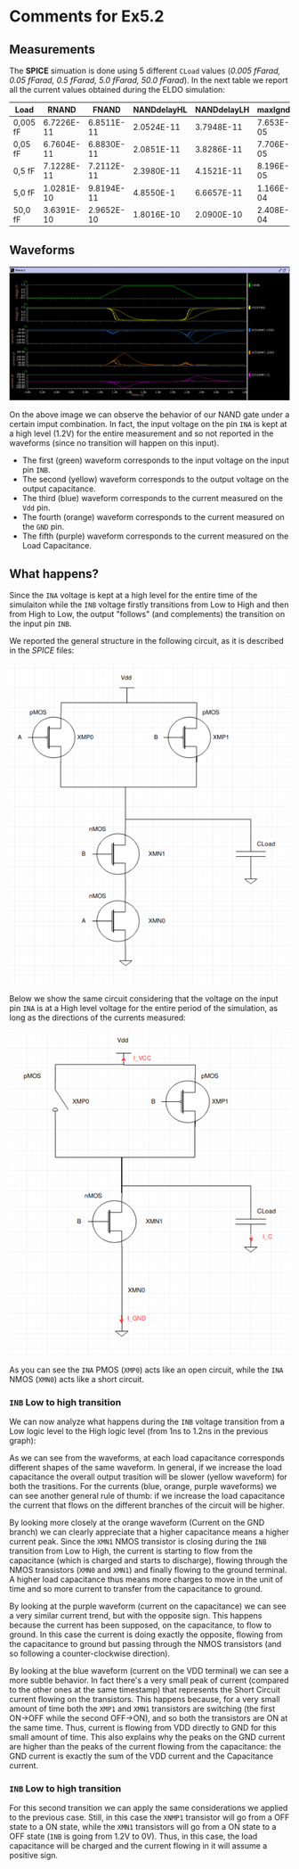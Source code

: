 # Comments for Ex5.2

## Measurements

The **SPICE** simuation is done using 5 different `CLoad` values (*0.005 fFarad, 0.05 fFarad, 0.5 fFarad, 5.0 fFarad, 50.0 fFarad*).
In the next table we report all the current values obtained during the ELDO simulation:

| Load     | RNAND      | FNAND      | NANDdelayHL | NANDdelayLH | maxIgndF  | maxIVddR   | maxIgndR  | maxIvddF   | maxIloadF  | maxIloadR |
| -------- | ---------- | ---------- | ----------- | ----------- | --------- | ---------- | --------- | ---------- | ---------- | --------- |
| 0,005 fF | 6.7226E-11 | 6.8511E-11 | 2.0524E-11  | 3.7948E-11  | 7.653E-05 | -7.001E-05 | 4.588E-05 | -4.791E-05 | -1.260E-07 | 1.151E-07 |
| 0,05 fF  | 6.7604E-11 | 6.8830E-11 | 2.0851E-11  | 3.8286E-11  | 7.706E-05 | -7.042E-05 | 4.569E-05 | -4.768E-05 | -1.250E-06 | 1.143E-06 |
| 0,5 fF   | 7.1228E-11 | 7.2112E-11 | 2.3980E-11  | 4.1521E-11  | 8.196E-05 | -7.438E-05 | 4.406E-05 | -4.564E-05 | -1.164E-05 | 1.064E-05 |
| 5,0 fF   | 1.0281E-10 | 9.8194E-11 | 4.8550E-1   | 6.6657E-11  | 1.166E-04 | -1.028E-04 | 3.469E-05 | -3.437E-05 | -7.528E-05 | 6.757E-05 |
| 50,0 fF  | 3.6391E-10 | 2.9652E-10 | 1.8016E-10  | 2.0900E-10  | 2.408E-04 | -2.092E-04 | 1.257E-05 | -1.104E-05 | -2.304E-04 | 1.997E-04 |

## Waveforms 

![image](./Waveforms.png)

On the above image we can observe the behavior of our NAND gate under a certain imput combination.
In fact, the input voltage on the pin `INA` is kept at a high level (1.2V) for the entire measurement and so not reported in the waveforms (since no transition will happen on this input).

* The first (green) waveform corresponds to the input voltage on the input pin `INB`.
* The second (yellow) waveform corresponds to the output voltage on the output capacitance.
* The third (blue) waveform corresponds to the current measured on the `Vdd` pin.
* The fourth (orange) waveform corresponds to the current measured on the `GND` pin.
* The fifth (purple) waveform corresponds to the current measured on the Load Capacitance.

## What happens?

Since the `INA` voltage is kept at a high level for the entire time of the simulaiton while the `INB` voltage firstly transitions from Low to High and then from High to Low, the output "follows" (and complements) the transition on the input pin `INB`.

We reported the general structure in the following circuit, as it is described in the *SPICE* files:

![image](./OverallCircuit.png)
  
Below we show the same circuit considering that the voltage on the input pin `INA` is at a High level voltage for the entire period of the simulation, as long as the directions of the currents measured:

![image](./OverallCircuitINA_fixed.png)

As you can see the `INA` PMOS (`XMP0`) acts like an open circuit, while the `INA` NMOS (`XMN0`) acts like a short circuit.

### **`INB` Low to high transition**

We can now analyze what happens during the `INB` voltage transition from a Low logic level to the High logic level (from 1ns to 1.2ns in the previous graph):

As we can see from the waveforms, at each load capacitance corresponds different shapes of the same waveform. In general, if we increase the load capacitance the overall output trasition will be slower (yellow waveform) for both the trasitions.
For the currents (blue, orange, purple waveforms) we can see another general rule of thumb: if we increase the load capacitance the current that flows on the different branches of the circuit will be higher.

By looking more closely at the orange waveform (Current on the GND branch) we can clearly appreciate that a higher capacitance means a higher current peak. Since the `XMN1` NMOS transistor is closing during the `INB` transition from Low to High, the current is starting to flow from the capacitance (which is charged and starts to discharge), flowing through the NMOS transistors (`XMN0` and `XMN1`) and finally flowing to the ground terminal. A higher load capacitance thus means more charges to move in the unit of time and so more current to transfer from the capacitance to ground.

By looking at the purple waveform (current on the capacitance) we can see a very similar current trend, but with the opposite sign. This happens because the current has been supposed, on the capacitance, to flow to ground. In this case the current is doing exactly the opposite, flowing from the capacitance to ground but passing through the NMOS transistors (and so following a counter-clockwise direction).

By looking at the blue waveform (current on the VDD terminal) we can see a more subtle behavior. In fact there's a very small peak of current (compared to the other ones at the same timestamp) that represents the Short Circuit current flowing on the transistors.
This happens because, for a very small amount of time both the `XMP1` and `XMN1` transistors are switching (the first ON->OFF while the second OFF->ON), and so both the transistors are ON at the same time.
Thus, current is flowing from VDD directly to GND for this small amount of time.
This also explains why the peaks on the GND current are higher than the peaks of the current flowing from the capacitance: the GND current is exactly the sum of the VDD current and the Capacitance current.

### **`INB` Low to high transition**
For this second transition we can apply the same considerations we applied to the previous case. 
Still, in this case the `XNMP1` transistor will go from a OFF state to a ON state, while the `XMN1` transistors will go from a ON state to a OFF state (`INB` is going from 1.2V to 0V).
Thus, in this case, the load capacitance will be charged and the current flowing in it will assume a positive sign. 